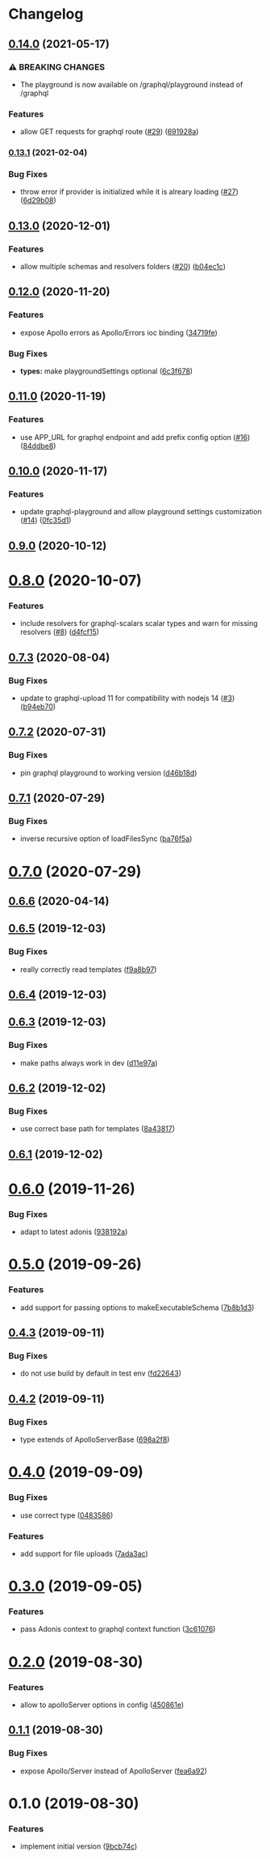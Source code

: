 # Changelog

## [0.14.0](https://www.github.com/zakodium/adonis-apollo/compare/v0.13.1...v0.14.0) (2021-05-17)


### ⚠ BREAKING CHANGES

* The playground is now available on /graphql/playground instead of /graphql

### Features

* allow GET requests for graphql route ([#29](https://www.github.com/zakodium/adonis-apollo/issues/29)) ([691928a](https://www.github.com/zakodium/adonis-apollo/commit/691928ace19e6631587026785627f12f51c4216f))

### [0.13.1](https://www.github.com/zakodium/adonis-apollo/compare/v0.13.0...v0.13.1) (2021-02-04)


### Bug Fixes

* throw error if provider is initialized while it is alreary loading ([#27](https://www.github.com/zakodium/adonis-apollo/issues/27)) ([6d29b08](https://www.github.com/zakodium/adonis-apollo/commit/6d29b0858aff639bc70db5344ccb4d78f7cabd3f))

## [0.13.0](https://www.github.com/zakodium/adonis-apollo/compare/v0.12.0...v0.13.0) (2020-12-01)


### Features

* allow multiple schemas and resolvers folders ([#20](https://www.github.com/zakodium/adonis-apollo/issues/20)) ([b04ec1c](https://www.github.com/zakodium/adonis-apollo/commit/b04ec1c43564ac0450eb216f3ee16d7b6964ec94))

## [0.12.0](https://www.github.com/zakodium/adonis-apollo/compare/v0.11.0...v0.12.0) (2020-11-20)


### Features

* expose Apollo errors as Apollo/Errors ioc binding ([34719fe](https://www.github.com/zakodium/adonis-apollo/commit/34719fe9e5953d9d958ee34952ee62e60bb76925))


### Bug Fixes

* **types:** make playgroundSettings optional ([6c3f678](https://www.github.com/zakodium/adonis-apollo/commit/6c3f6788e7915abb3ac02d6274f206a6a10e8d75))

## [0.11.0](https://www.github.com/zakodium/adonis-apollo/compare/v0.10.0...v0.11.0) (2020-11-19)


### Features

* use APP_URL for graphql endpoint and add prefix config option ([#16](https://www.github.com/zakodium/adonis-apollo/issues/16)) ([84ddbe8](https://www.github.com/zakodium/adonis-apollo/commit/84ddbe8276668dad1626d561206ceda349cb9592))

## [0.10.0](https://www.github.com/zakodium/adonis-apollo/compare/v0.9.0...v0.10.0) (2020-11-17)


### Features

* update graphql-playground and allow playground settings customization ([#14](https://www.github.com/zakodium/adonis-apollo/issues/14)) ([0fc35d1](https://www.github.com/zakodium/adonis-apollo/commit/0fc35d1a0615c1ad81a7d856cbc40691079c419e))

## [0.9.0](https://github.com/zakodium/adonis-apollo/compare/v0.8.0...v0.9.0) (2020-10-12)

# [0.8.0](https://github.com/zakodium/adonis-apollo/compare/v0.7.3...v0.8.0) (2020-10-07)


### Features

* include resolvers for graphql-scalars scalar types and warn for missing resolvers ([#8](https://github.com/zakodium/adonis-apollo/issues/8)) ([d4fcf15](https://github.com/zakodium/adonis-apollo/commit/d4fcf15a6a868f94744c37527fd74ce924be716d))



## [0.7.3](https://github.com/zakodium/adonis-apollo/compare/v0.7.2...v0.7.3) (2020-08-04)


### Bug Fixes

* update to graphql-upload 11 for compatibility with nodejs 14 ([#3](https://github.com/zakodium/adonis-apollo/issues/3)) ([b94eb70](https://github.com/zakodium/adonis-apollo/commit/b94eb70193e1e2e39120c4a0f55e063558502f69))



## [0.7.2](https://github.com/zakodium/adonis-apollo/compare/v0.7.1...v0.7.2) (2020-07-31)


### Bug Fixes

* pin graphql playground to working version ([d46b18d](https://github.com/zakodium/adonis-apollo/commit/d46b18d01904e648b6371f2b2090e1ba7490088f))



## [0.7.1](https://github.com/zakodium/adonis-apollo/compare/v0.7.0...v0.7.1) (2020-07-29)


### Bug Fixes

* inverse recursive option of loadFilesSync ([ba76f5a](https://github.com/zakodium/adonis-apollo/commit/ba76f5a86ec44965df9ef3e636e9bbbdfeeec557))



# [0.7.0](https://github.com/zakodium/adonis-apollo/compare/v0.6.6...v0.7.0) (2020-07-29)



## [0.6.6](https://github.com/zakodium/adonis-apollo/compare/v0.6.5...v0.6.6) (2020-04-14)



## [0.6.5](https://github.com/zakodium/adonis-apollo/compare/v0.6.4...v0.6.5) (2019-12-03)


### Bug Fixes

* really correctly read templates ([f9a8b97](https://github.com/zakodium/adonis-apollo/commit/f9a8b973c3240376140c7de8d88056ca7cbb597f))



## [0.6.4](https://github.com/zakodium/adonis-apollo/compare/v0.6.3...v0.6.4) (2019-12-03)



## [0.6.3](https://github.com/zakodium/adonis-apollo/compare/v0.6.2...v0.6.3) (2019-12-03)


### Bug Fixes

* make paths always work in dev ([d11e97a](https://github.com/zakodium/adonis-apollo/commit/d11e97a499c2097bf5ced0093b83149ec07ee029))



## [0.6.2](https://github.com/zakodium/adonis-apollo/compare/v0.6.1...v0.6.2) (2019-12-02)


### Bug Fixes

* use correct base path for templates ([8a43817](https://github.com/zakodium/adonis-apollo/commit/8a438172efb157072886dfd436f59a78bd9ef929))



## [0.6.1](https://github.com/zakodium/adonis-apollo/compare/v0.6.0...v0.6.1) (2019-12-02)



# [0.6.0](https://github.com/zakodium/adonis-apollo/compare/v0.5.0...v0.6.0) (2019-11-26)


### Bug Fixes

* adapt to latest adonis ([938192a](https://github.com/zakodium/adonis-apollo/commit/938192a4d4dd0a10948f0a2f901faab3d8d8a061))



# [0.5.0](https://github.com/zakodium/adonis-apollo/compare/v0.4.3...v0.5.0) (2019-09-26)


### Features

* add support for passing options to makeExecutableSchema ([7b8b1d3](https://github.com/zakodium/adonis-apollo/commit/7b8b1d3))



## [0.4.3](https://github.com/zakodium/adonis-apollo/compare/v0.4.2...v0.4.3) (2019-09-11)


### Bug Fixes

* do not use build by default in test env ([fd22643](https://github.com/zakodium/adonis-apollo/commit/fd22643))



## [0.4.2](https://github.com/zakodium/adonis-apollo/compare/v0.4.1...v0.4.2) (2019-09-11)


### Bug Fixes

* type extends of ApolloServerBase ([698a2f8](https://github.com/zakodium/adonis-apollo/commit/698a2f8))



# [0.4.0](https://github.com/zakodium/adonis-apollo/compare/v0.3.0...v0.4.0) (2019-09-09)


### Bug Fixes

* use correct type ([0483586](https://github.com/zakodium/adonis-apollo/commit/0483586))


### Features

* add support for file uploads ([7ada3ac](https://github.com/zakodium/adonis-apollo/commit/7ada3ac))



# [0.3.0](https://github.com/zakodium/adonis-apollo/compare/v0.2.0...v0.3.0) (2019-09-05)


### Features

* pass Adonis context to graphql context function ([3c61076](https://github.com/zakodium/adonis-apollo/commit/3c61076))



# [0.2.0](https://github.com/zakodium/adonis-apollo/compare/v0.1.1...v0.2.0) (2019-08-30)


### Features

* allow to apolloServer options in config ([450861e](https://github.com/zakodium/adonis-apollo/commit/450861e))



## [0.1.1](https://github.com/zakodium/adonis-apollo/compare/v0.1.0...v0.1.1) (2019-08-30)


### Bug Fixes

* expose Apollo/Server instead of ApolloServer ([fea6a92](https://github.com/zakodium/adonis-apollo/commit/fea6a92))



# 0.1.0 (2019-08-30)


### Features

* implement initial version ([9bcb74c](https://github.com/zakodium/adonis-apollo/commit/9bcb74c))
